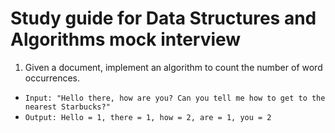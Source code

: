 # Study guide for Data Structures and Algorithms mock interview

1. Given a document, implement an algorithm to count the number of word occurrences.

- `Input: "Hello there, how are you? Can you tell me how to get to the nearest Starbucks?"`
- `Output: Hello = 1, there = 1, how = 2, are = 1, you = 2`
